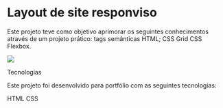 # Layout de site responviso

Este projeto teve como objetivo aprimorar os seguintes conhecimentos através de um projeto prático: tags semânticas HTML; CSS Grid CSS Flexbox.

<img src="https://lh6.googleusercontent.com/MFnX84JzgtbpjPd2LhEAonlq0dNq8MHrXnSaGBB8PQnUygquwonp3sMtSLLabHum0q0cnsZEim4wXB8=w1920-h892">


Tecnologias

Este projeto foi desenvolvido para portfólio com as seguintes tecnologias:

HTML
CSS



